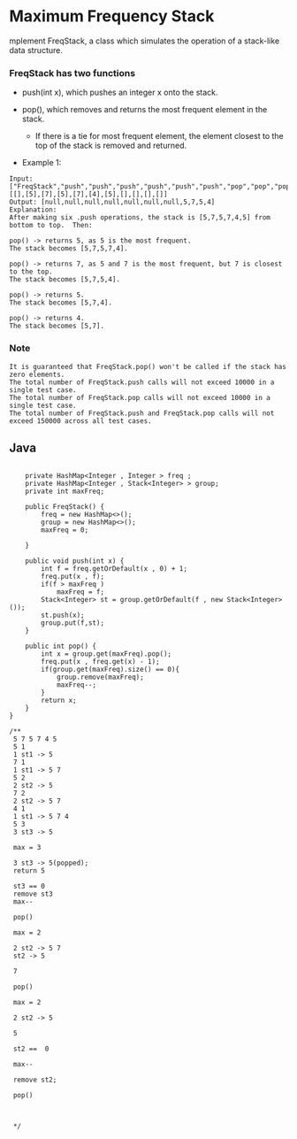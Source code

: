 # Maximum Frequency Stack

mplement FreqStack, a class which simulates the operation of a stack-like data structure.

### FreqStack has two functions

* push(int x), which pushes an integer x onto the stack.
* pop(), which removes and returns the most frequent element in the stack.
  * If there is a tie for most frequent element, the element closest to the top of the stack is removed and returned.


* Example 1:

~~~
Input: 
["FreqStack","push","push","push","push","push","push","pop","pop","pop","pop"],
[[],[5],[7],[5],[7],[4],[5],[],[],[],[]]
Output: [null,null,null,null,null,null,null,5,7,5,4]
Explanation:
After making six .push operations, the stack is [5,7,5,7,4,5] from bottom to top.  Then:

pop() -> returns 5, as 5 is the most frequent.
The stack becomes [5,7,5,7,4].

pop() -> returns 7, as 5 and 7 is the most frequent, but 7 is closest to the top.
The stack becomes [5,7,5,4].

pop() -> returns 5.
The stack becomes [5,7,4].

pop() -> returns 4.
The stack becomes [5,7].
~~~

### Note

~~~Calls to FreqStack.push(int x) will be such that 0 <= x <= 10^9.
It is guaranteed that FreqStack.pop() won't be called if the stack has zero elements.
The total number of FreqStack.push calls will not exceed 10000 in a single test case.
The total number of FreqStack.pop calls will not exceed 10000 in a single test case.
The total number of FreqStack.push and FreqStack.pop calls will not exceed 150000 across all test cases.
~~~

## Java

```class FreqStack {
    
    private HashMap<Integer , Integer > freq ;
    private HashMap<Integer , Stack<Integer> > group;
    private int maxFreq;

    public FreqStack() {
        freq = new HashMap<>();
        group = new HashMap<>();
        maxFreq = 0;
        
    }
    
    public void push(int x) {
        int f = freq.getOrDefault(x , 0) + 1;
        freq.put(x , f);
        if(f > maxFreq )
            maxFreq = f;
        Stack<Integer> st = group.getOrDefault(f , new Stack<Integer>());
        st.push(x);
        group.put(f,st);
    }
    
    public int pop() {
        int x = group.get(maxFreq).pop();
        freq.put(x , freq.get(x) - 1);
        if(group.get(maxFreq).size() == 0){
            group.remove(maxFreq);
            maxFreq--;
        }
        return x;
    }
}

/**
 5 7 5 7 4 5 
 5 1 
 1 st1 -> 5
 7 1 
 1 st1 -> 5 7  
 5 2 
 2 st2 -> 5
 7 2 
 2 st2 -> 5 7 
 4 1 
 1 st1 -> 5 7 4 
 5 3 
 3 st3 -> 5
 
 max = 3
 
 3 st3 -> 5(popped);
 return 5 
 
 st3 == 0 
 remove st3 
 max--
 
 pop()
 
 max = 2 
 
 2 st2 -> 5 7
 st2 -> 5 
 
 7 
 
 pop()
 
 max = 2 
 
 2 st2 -> 5 
 
 5 
 
 st2 ==  0
 
 max--
 
 remove st2;
 
 pop()
 
 
 
 */
